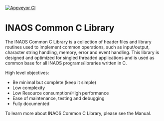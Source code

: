 [![Appveyor CI](https://ci.appveyor.com/api/projects/status/hmckeo70xpa3g5gr?svg=true)](https://ci.appveyor.com/project/stoni/inac-ce/branch/master) 
# INAOS Common C Library

The INAOS Common C Library is a collection of header files and library routines 
used to implement common operations, such as input/output, character string 
handling,  memory, error and event handling. This library is designed and 
optimized for singled threaded applications and is used as common base for 
all INAOS programs/libraries written in C.

High level objectives:

* Be minimal but complete (keep it simple)
* Low complexity
* Low Resource consumption/High performance
* Ease of maintenance, testing and debugging
* Fully documented

To learn more about INAOS Common C Library, please see the Manual.
